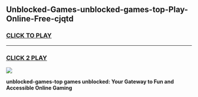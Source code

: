 
## Unblocked-Games-unblocked-games-top-Play-Online-Free-cjqtd
<h3>
<a href="https://premium76.site?title=unblocked-games-top&ref=26A">CLICK TO PLAY</a></h3>
<hr>

<h3>
<a href="https://premium76.site?title=unblocked-games-top&ref=26A">CLICK 2 PLAY</a>
  
</h3>

<a href="https://premium76.site?title=unblocked-games-top&ref=26A"><img src="https://clearcache.store/games.png"></a>


**unblocked-games-top games unblocked: Your Gateway to Fun and Accessible Online Gaming**
